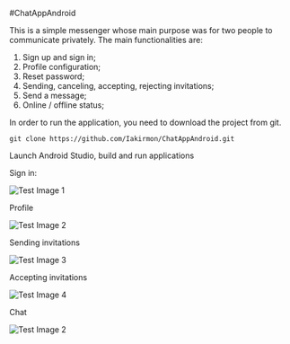 #ChatAppAndroid

This is a simple messenger whose main purpose was for two people to communicate privately. The main functionalities are:
  1. Sign up and sign in;
  2. Profile configuration;
  3. Reset password;
  4. Sending, canceling, accepting, rejecting invitations;
  5. Send a message;
  6. Online / offline status;

In order to run the application, you need to download the project from git. 

```
git clone https://github.com/Iakirmon/ChatAppAndroid.git
```

Launch Android Studio, build and run applications

Sign in:

![Test Image 1](https://github.com/Iakirmon/ChatAppAndroid/blob/main/src/logowanie.png)

Profile

![Test Image 2](https://github.com/Iakirmon/ChatAppAndroid/blob/main/src/profil.png)

Sending invitations

![Test Image 3](https://github.com/Iakirmon/ChatAppAndroid/blob/main/src/wysylanie_zapr.png)

Accepting invitations

![Test Image 4](https://github.com/Iakirmon/ChatAppAndroid/blob/main/src/akc_odm_zapr.png)

Chat

![Test Image 2](https://github.com/Iakirmon/ChatAppAndroid/blob/main/src/czat.png)
